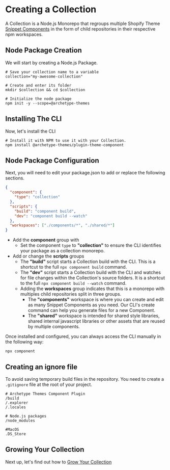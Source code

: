 # Creating a Collection

A Collection is a Node.js Monorepo that regroups multiple Shopify Theme [Snippet Components](Snippet-Components.md) in
the form of child repositories in their respective npm workspaces.

## Node Package Creation

We will start by creating a Node.js Package.

```shell
# Save your collection name to a variable
collection="my-awesome-collection"

# Create and enter its folder
mkdir $collection && cd $collection

# Initialize the node package
npm init -y --scope=@archetype-themes
```

## Installing The CLI

Now, let's install the CLI

```shell
# Install it with NPM to use it with your Collection.
npm install @archetype-themes/plugin-theme-component
```

## Node Package Configuration

Next, you will need to edit your package.json to add or replace the following sections.

```json
{
  "component": {
    "type": "collection"
  },
  "scripts": {
    "build": "component build",
    "dev": "component build --watch"
  },
  "workspaces": ["./components/*", "./shared/*"]
}
```

- Add the **component** group with
  - Set the component `type` to **"collection"** to ensure the CLI identifies your package as a collection monorepo.
- Add or change the **scripts** groups
  - The **"build"** script starts a Collection build with the CLI. This is a shortcut to the full `npx component build`
    command.
  - The **"dev"** script starts a Collection build with the CLI and watches for file changes within the Collection's
    source folders. It is a shortcut to the full `npx component build --watch` command.
  - Adding the **workspaces** group indicates that this is a monorepo with multiples child repositories split in three
    groups.
    - The **"components"** workspace is where you can create and edit as many Snippet Components as you need. Our CLI's
      create command can help you generate files for a new Component.
    - The **"shared"** workspace is intended for shared style libraries, shared internal javascript libraries or other
      assets that are reused by multiple components.

Once installed and configured, you can always access the CLI manually in the following way:

```shell
npx component
```

## Creating an ignore file

To avoid saving temporary build files in the repository. You need to create a `.gitignore` file at the root of your
project.

```gitignore
# Archetype Themes Component Plugin
/build
/.explorer
/.locales

# Node.js packages
/node_modules

#MacOS
.DS_Store
```

## Growing Your Collection

Next up, let's find out how to [Grow Your Collection](Growing-Your-Collection.md)
